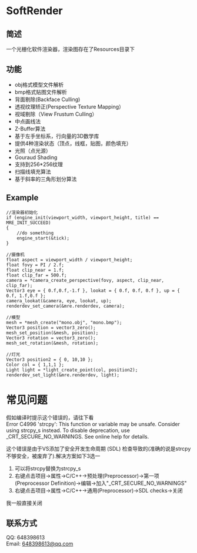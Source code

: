 # SoftRender

## 简述

一个光栅化软件渲染器，渲染图存在了Resources目录下

## 功能
* obj格式模型文件解析
* bmp格式贴图文件解析
* 背面剔除(Backface Culling)
* 透视纹理矫正(Perspective Texture Mapping）
* 视域剔除（View Frustum Culling）
* 中点画线法
* Z-Buffer算法
* 基于左手坐标系，行向量的3D数学库
* 提供4种渲染状态（顶点，线框，贴图，颜色填充）
* 光照（点光源）
* Gouraud Shading
* 支持到256*256纹理
* 扫描线填充算法
* 基于斜率的三角形划分算法


## Example

    //渲染器初始化
    if (engine_init(viewport_width, viewport_height, title) == MRE_INIT_SUCCEED)
    {
        //do something
        engine_start(&tick);
    }

    //摄像机
	float aspect = viewport_width / viewport_height;
	float fovy = PI / 2.f;
	float clip_near = 1.f;
	float clip_far = 500.f;
	camera = *camera_create_perspective(fovy, aspect, clip_near, clip_far);
	Vector3 eye = { 0.f,0.f,-1.f }, lookat = { 0.f, 0.f, 0.f }, up = { 0.f, 1.f,0.f };
	camera_lookat(&camera, eye, lookat, up);
	renderdev_set_camera(&mre.renderdev, camera);

    //模型
    mesh = *mesh_create("mono.obj", "mono.bmp");
    Vector3 position = vector3_zero();
    mesh_set_position(&mesh, position);
    Vector3 rotation = vector3_zero();
    mesh_set_rotation(&mesh, rotation);

    //灯光
    Vector3 position2 = { 0, 10,10 };
    Color col = { 1,1,1 };
    Light light = *light_create_point(col, position2);
    renderdev_set_light(&mre.renderdev, light);

# 常见问题

假如编译时提示这个错误的，请往下看  
Error	C4996	'strcpy': This function or variable may be unsafe. Consider using strcpy_s instead. To disable deprecation, use _CRT_SECURE_NO_WARNINGS. See online help for details.

这个错误是由于VS添加了安全开发生命周期 (SDL) 检查导致的(准确的说是strcpy不够安全，被废弃了).解决方案如下3选一  
1. 可以将strcpy替换为strcpy_s  
2. 右键点击项目->属性->C/C++->预处理(Preprocessor)->第一项(Preprocessor Definition)->编辑->加入"_CRT_SECURE_NO_WARNINGS"  
3. 右键点击项目->属性->C/C++->通用(Preprocessor)->SDL checks->关闭  


我一般直接关闭  

## 联系方式
QQ: 648398613  
Email: 648398613@qq.com

